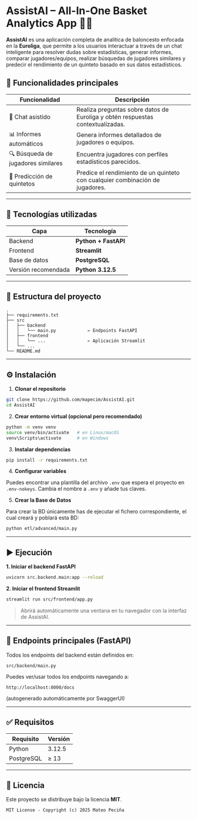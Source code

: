 # AssistAI – All-In-One Basket Analytics App 🏀🤖

**AssistAI** es una aplicación completa de analítica de baloncesto enfocada en la **Euroliga**, que permite a los usuarios interactuar a través de un chat inteligente para resolver dudas sobre estadísticas, generar informes, comparar jugadores/equipos, realizar búsquedas de jugadores similares y predecir el rendimiento de un quinteto basado en sus datos estadísticos.

## 🚀 Funcionalidades principales

| Funcionalidad                      | Descripción                                                                    |
| ---------------------------------- | ------------------------------------------------------------------------------ |
| 💬 Chat asistido                   | Realiza preguntas sobre datos de Euroliga y obtén respuestas contextualizadas. |
| 📊 Informes automáticos            | Genera informes detallados de jugadores o equipos.                             |
| 🔍 Búsqueda de jugadores similares | Encuentra jugadores con perfiles estadísticos parecidos.                       |
| 🔮 Predicción de quintetos         | Predice el rendimiento de un quinteto con cualquier combinación de jugadores.  |

---

## 🧱 Tecnologías utilizadas

| Capa                | Tecnología           |
| ------------------- | -------------------- |
| Backend             | **Python + FastAPI** |
| Frontend            | **Streamlit**        |
| Base de datos       | **PostgreSQL**       |
| Versión recomendada | **Python 3.12.5**    |

---

## 📁 Estructura del proyecto

```
.
├── requirements.txt
├── src
│   ├── backend
│   │   └── main.py            ← Endpoints FastAPI
│   ├── frontend
│   │   └── ...                ← Aplicación Streamlit
│   └── ...
└── README.md
```

---

## ⚙️ Instalación

1. **Clonar el repositorio**

```bash
git clone https://github.com/mapecim/AssistAI.git
cd AssistAI
```

2. **Crear entorno virtual (opcional pero recomendado)**

```bash
python -m venv venv
source venv/bin/activate   # en Linux/macOS
venv\Scripts\activate      # en Windows
```

3. **Instalar dependencias**

```bash
pip install -r requirements.txt
```

4. **Configurar variables**

Puedes encontrar una plantilla del archivo `.env` que espera el proyecto en `.env-nokeys`. Cambia el nombre a `.env` y añade tus claves.

5. **Crear la Base de Datos**

Para crear la BD únicamente has de ejecutar el fichero correspondiente, el cual creará y poblará esta BD:

```bash
python etl/advanced/main.py
```

---

## ▶️ Ejecución

**1. Iniciar el backend FastAPI**

```bash
uvicorn src.backend.main:app --reload
```

**2. Iniciar el frontend Streamlit**

```bash
streamlit run src/frontend/app.py
```

> Abrirá automáticamente una ventana en tu navegador con la interfaz de AssistAI.

---

## 🔧 Endpoints principales (FastAPI)

Todos los endpoints del backend están definidos en:

```
src/backend/main.py
```

Puedes ver/usar todos los endpoints navegando a:

```
http://localhost:8000/docs
```

(autogenerado automáticamente por SwaggerUI)

---

## ✅ Requisitos

| Requisito  | Versión |
| ---------- | ------- |
| Python     | 3.12.5  |
| PostgreSQL | ≥ 13    |

---

## 📄 Licencia

Este proyecto se distribuye bajo la licencia **MIT**.

```
MIT License - Copyright (c) 2025 Mateo Peciña
```